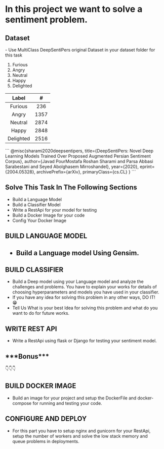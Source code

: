 <h1>In this project we want to solve a sentiment problem.</h1>

<h2>Dataset</h2>
- Use MultiClass DeepSentiPers original Dataset in your dataset folder for this task
<ol> <li>Furious</li> <li>Angry</li> <li>Neutral</li> <li>Happy</li> <li>Delighted</li> </ol>
<div class="table-wrapper"><table> <thead> <tr> <th style="text-align: center">Label</th> <th style="text-align: center">#</th> </tr> </thead> <tbody> <tr> <td style="text-align: center">Furious</td> <td style="text-align: center">236</td> </tr> <tr> <td style="text-align: center">Angry</td> <td style="text-align: center">1357</td> </tr> <tr> <td style="text-align: center">Neutral</td> <td style="text-align: center">2874</td> </tr> <tr> <td style="text-align: center">Happy</td> <td style="text-align: center">2848</td> </tr> <tr> <td style="text-align: center">Delighted</td> <td style="text-align: center">2516</td> </tr> </tbody> </table></div>
```
@misc{sharami2020deepsentipers,
    title={DeepSentiPers: Novel Deep Learning Models Trained Over Proposed Augmented Persian Sentiment Corpus},
    author={Javad PourMostafa Roshan Sharami and Parsa Abbasi Sarabestani and Seyed Abolghasem Mirroshandel},
    year={2020},
    eprint={2004.05328},
    archivePrefix={arXiv},
    primaryClass={cs.CL}
}
```

<h2>Solve This Task In The Following Sections</h2>

- Build a Language Model
- Build a Classifier Model
- Write a RestApi for your model for testing
- Build a Docker Image for your code
- Config Your Docker Image

<h2>BUILD LANGUAGE MODEL<h2>

- Build a Language model Using Gensim.

<h2>BUILD CLASSIFIER</h2>

- Build a Deep model using your Language model and analyze the challenges and problems. You have to explain your works for details of choosing hyperparameters and models you have used in your classifier.
- If you have any idea for solving this problem in any other ways, DO IT! 😁
- Tell Us What is your best Idea for solving this problem and what do you want to do for future works.

<h2>WRITE REST API</h2>

- Write a RestApi using flask or Django for testing your sentiment model.

<h2>***Bonus***</h2> 👇👇👇

<h2>BUILD DOCKER IMAGE</h2>

- Build an image for your project and setup the DockerFile and docker-compose for running and testing your code.

<h2>CONFIGURE AND DEPLOY</h2>

- For this part you have to setup nginx and gunicorn for your RestApi, setup the number of workers and solve the low stack memory and queue problems in deployments.
